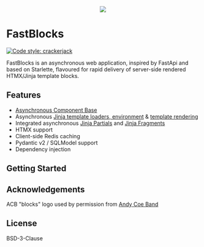 <p align="center">
<img src="https://drive.google.com/uc?id=1pMUqyvgMkhGYoLz3jBibZDl3J63HEcCC">
</p>

# FastBlocks

[![Code style: crackerjack](https://img.shields.io/badge/code%20style-crackerjack-000042)](https://github.com/lesleslie/crackerjack)


FastBlocks is an asynchronous web application, inspired by FastApi
and based on Starlette, flavoured for rapid delivery of server-side
rendered HTMX/Jinja template blocks.

## Features

- [Asynchronous Component Base](https://github.com/lesleslie/acb)
- Asynchronous
  [Jinja template loaders, environment](https://github.com/lesleslie/jinja2-async-environment) &
  [template rendering](https://github.com/lesleslie/starlette-async-jinja)
- Integrated asynchronous [Jinja Partials](https://github.com/mikeckennedy/jinja_partials)
  and [Jinja Fragments](https://github.com/sponsfreixes/jinja2-fragments)
- HTMX support
- Client-side Redis caching
- Pydantic v2 / SQLModel support
- Dependency injection


## Getting Started


## Acknowledgements

ACB "blocks" logo used by permission from <a href="https://andycoeband.com">Andy Coe Band</a>


## License

BSD-3-Clause
